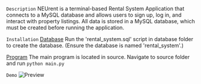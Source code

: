 `Description`
NEUrent is a terminal-based Rental System Application that connects to a MySQL database and allows users to sign up, log in, and interact with property listings. All data is stored in a MySQL database, which must be created before running the application.

`Installation`
<ins>Database</ins>
Run the 'rental_system.sql' script in database folder to create the database. (Ensure the database is named 'rental_system'.)

<ins>Program</ins>
The main program is located in source. Navigate to source folder and run `python main.py`

`Demo`
<img src="assets/demo.png" alt="Preview">



